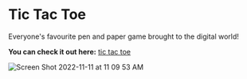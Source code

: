 # Tic Tac Toe 

Everyone's favourite pen and paper game brought to the digital world!

**You can check it out here:** [tic tac toe](https://tic-tac-toe-hwm.netlify.app/)

![Screen Shot 2022-11-11 at 11 09 53 AM](https://user-images.githubusercontent.com/103898493/201382673-83919784-fdfb-40b5-995b-844521b7a488.png)

